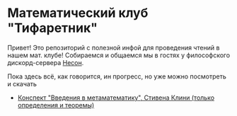 # Математический клуб "Тифаретник"
Привет! Это репозиторий с полезной инфой для проведения чтений в нашем мат. клубе! Собираемся и общаемся мы в гостях у философского дискорд-сервера [Несон](https://discord.gg/GNb2u4m). 

Пока здесь всё, как говорится, ин прогресс, но уже можно посмотреть и скачать 
- [Конспект "Введения в метаматематику", Стивена Клини (только определения и теоремы)](https://github.com/nerdladybug/math_club/blob/main/metamath_intro_%D1%81.pdf)
